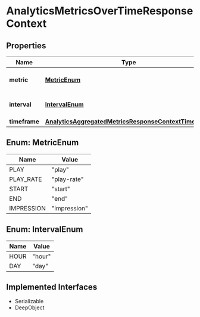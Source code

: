 

# AnalyticsMetricsOverTimeResponseContext

## Properties

Name | Type | Description | Notes
------------ | ------------- | ------------- | -------------
**metric** | [**MetricEnum**](#MetricEnum) | Returns the metric you selected. |  [optional]
**interval** | [**IntervalEnum**](#IntervalEnum) | Returns the interval you selected. |  [optional]
**timeframe** | [**AnalyticsAggregatedMetricsResponseContextTimeframe**](AnalyticsAggregatedMetricsResponseContextTimeframe.md) |  |  [optional]



## Enum: MetricEnum

Name | Value
---- | -----
PLAY | &quot;play&quot;
PLAY_RATE | &quot;play-rate&quot;
START | &quot;start&quot;
END | &quot;end&quot;
IMPRESSION | &quot;impression&quot;



## Enum: IntervalEnum

Name | Value
---- | -----
HOUR | &quot;hour&quot;
DAY | &quot;day&quot;


## Implemented Interfaces

* Serializable
* DeepObject


